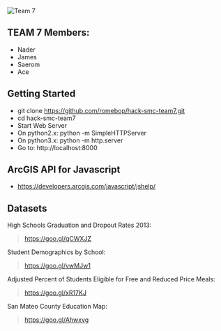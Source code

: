 ![Team 7](http://img2.wikia.nocookie.net/__cb20091109000210/naruto/images/9/9d/Teamkakashi.jpg)

## TEAM 7 Members: ##
* Nader
* James
* Saerom
* Ace

## Getting Started ##
* git clone https://github.com/romebop/hack-smc-team7.git
* cd hack-smc-team7
* Start Web Server
 * On python2.x: python -m SimpleHTTPServer
 * On python3.x: python -m http.server
* Go to: http://localhost:8000

## ArcGIS API for Javascript ##
* https://developers.arcgis.com/javascript/jshelp/

## Datasets ##
High Schools Graduation and Dropout Rates 2013:
> https://goo.gl/qCWXJZ

Student Demographics by School: 
> https://goo.gl/vwMJw1

Adjusted Percent of Students Eligible for Free and Reduced Price Meals:
> https://goo.gl/xR17KJ

San Mateo County Education Map:
> https://goo.gl/Ahwxvg
